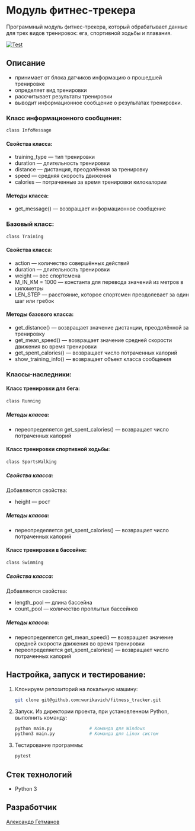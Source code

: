 # Модуль фитнес-трекера
Программный модуль фитнес-трекера, который обрабатывает данные для трех видов
тренировок: ега, спортивной ходьбы и плавания.

[![Test](https://github.com/wurikavich/fitness_tracker/actions/workflows/test.yml/badge.svg?branch=main)](https://github.com/wurikavich/fitness_tracker/actions/workflows/test.yml)

## Описание
- принимает от блока датчиков информацию о прошедшей тренировке
- определяет вид тренировки
- рассчитывает результаты тренировки
- выводит информационное сообщение о результатах тренировки.

### Класс информационного сообщения:
```bash
class InfoMessage
```

#### Свойства класса:
- training_type — тип тренировки
- duration — длительность тренировки
- distance — дистанция, преодолённая за тренировку
- speed — средняя скорость движения
- calories — потраченные за время тренировки килокалории

#### Методы класса:
- get_message() — возвращает информационное сообщение

### Базовый класс:
```bash
class Training
```

#### Свойства класса:
- action — количество совершённых действий
- duration — длительность тренировки
- weight — вес спортсмена
- M_IN_KM = 1000 — константа для перевода значений из метров в километры
- LEN_STEP — расстояние, которое спортсмен преодолевает за один шаг или гребок

#### Методы базового класса:
- get_distance() — возвращает значение дистанции, преодолённой за тренировку
- get_mean_speed() — возвращает значение средней скорости движения во время
  тренировки
- get_spent_calories() — возвращает число потраченных калорий
- show_training_info() — возвращает объект класса сообщения

### Классы-наследники:
#### Класс тренировки для бега:
```bash
class Running
```

##### Методы класса:
- переопределяется get_spent_calories() — возвращает число потраченных калорий

#### Класс тренировки спортивной ходьбы:
```bash
class SportsWalking
```

##### Свойства класса:
Добавляются свойства:

- height — рост

##### Методы класса:
- переопределяется get_spent_calories() — возвращает число потраченных калорий

#### Класс тренировки в бассейне:
```bash
class Swimming
```

##### Свойства класса:
Добавляются свойства:

- length_pool — длина бассейна
- count_pool — количество проплытых бассейнов

##### Методы класса:
- переопределяется get_mean_speed() — возвращает значение средней скорости
  движения во время тренировки
- переопределяется get_spent_calories() — возвращает число потраченных калорий

## Настройка, запуск и тестирование:
1. Клонируем репозиторий на локальную машину:
   ```bash
   git clone git@github.com:wurikavich/fitness_tracker.git
   ```

2. Запуск. Из директории проекта, при установленном Python, выполнить команду:
   ```bash
   python main.py              # Команда для Windows 
   python3 main.py             # Команда для Linux систем 
   ```
3. Тестирование программы:
   ```bash
   pytest           
   ```

## Стек технологий
- Python 3

## Разработчик
[Александр Гетманов](https://github.com/wurikavich)
